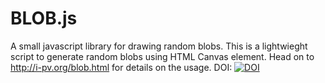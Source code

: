 # BLOB.js
A small javascript library for drawing random blobs.
This is a lightwieght script to generate random blobs using HTML Canvas element. 
Head on to http://i-pv.org/blob.html for details on the usage.
DOI:
[![DOI](https://zenodo.org/badge/19733/IbrahimTanyalcin/BLOB.js.svg)](https://zenodo.org/badge/latestdoi/19733/IbrahimTanyalcin/BLOB.js)
